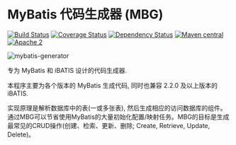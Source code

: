 MyBatis 代码生成器 (MBG)
=======================

[![Build Status](https://travis-ci.org/mybatis/generator.svg?branch=master)](https://travis-ci.org/mybatis/generator)
[![Coverage Status](https://coveralls.io/repos/mybatis/generator/badge.svg?branch=master&service=github)](https://coveralls.io/github/mybatis/generator?branch=master)
[![Dependency Status](https://www.versioneye.com/user/projects/561964c6a193340f2800033c/badge.svg?style=flat)](https://www.versioneye.com/user/projects/561964c6a193340f2800033c)
[![Maven central](https://maven-badges.herokuapp.com/maven-central/org.mybatis.generator/mybatis-generator/badge.svg)](https://maven-badges.herokuapp.com/maven-central/org.mybatis.generator/mybatis-generator)
[![Apache 2](http://img.shields.io/badge/license-Apache%202-red.svg)](http://www.apache.org/licenses/LICENSE-2.0)

![mybatis-generator](http://mybatis.github.io/images/mybatis-logo.png)

专为 MyBatis 和 iBATIS 设计的代码生成器.

本程序主要为各个版本的 MyBatis 生成代码, 同时也兼容 2.2.0 及以上版本的 iBATIS. 

实现原理是解析数据库中的表(一或多张表), 然后生成相应的访问数据库的组件。通过MBG可以节省使用MyBatis的大量初始化配置/映射任务。MBG的目标是生成最常见的CRUD操作(创建、检索、更新、删除; Create, Retrieve, Update, Delete)。



